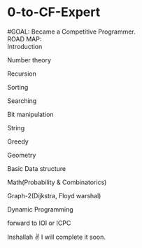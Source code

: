 # 0-to-CF-Expert
#GOAL: Became a Competitive Programmer.
<br>
ROAD MAP:
<br>
Introduction

Number theory

 Recursion

Sorting

Searching

Bit manipulation

String

Greedy

Geometry

Basic Data structure

Math(Probability & Combinatorics)

Graph-2(Dijkstra, Floyd warshal)

Dynamic Programming

forward to IOI or ICPC

Inshallah ✌️ I will complete it soon.
